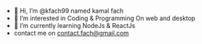 - 👋 Hi, I’m @kfach99 named kamal fach
- 👀 I’m interested in Coding & Programming On web and desktop
- 🌱 I’m currently learning NodeJs & ReactJs
- contact me on contact.fach@gmail.com


<!---
kfach99/kfach99 is a ✨ special ✨ repository because its `README.md` (this file) appears on your GitHub profile.
You can click the Preview link to take a look at your changes.
--->
